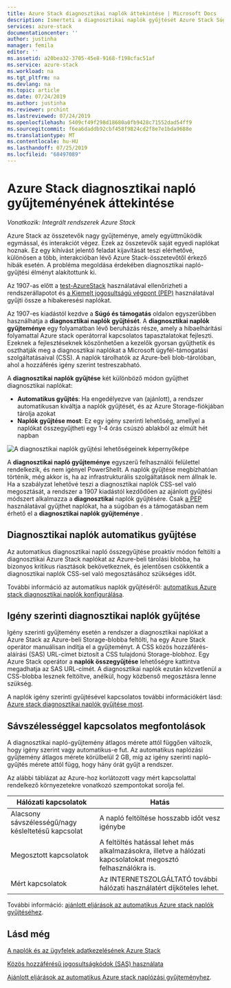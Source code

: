 ```yaml
---
title: Azure Stack diagnosztikai naplók áttekintése | Microsoft Docs
description: Ismerteti a diagnosztikai naplók gyűjtését Azure Stack Súgó és támogatás szolgáltatásban, beleértve az igény szerinti és az automatikus naplózási gyűjteményt is.
services: azure-stack
documentationcenter: ''
author: justinha
manager: femila
editor: ''
ms.assetid: a20bea32-3705-45e8-9168-f198cfac51af
ms.service: azure-stack
ms.workload: na
ms.tgt_pltfrm: na
ms.devlang: na
ms.topic: article
ms.date: 07/24/2019
ms.author: justinha
ms.reviewer: prchint
ms.lastreviewed: 07/24/2019
ms.openlocfilehash: 5409cf49f298d18680a0fb9428c71552dad54ff9
ms.sourcegitcommit: f6ea6daddb92cbf458f9824cd2f8e7e1bda9688e
ms.translationtype: MT
ms.contentlocale: hu-HU
ms.lasthandoff: 07/25/2019
ms.locfileid: "68497089"
---
```

# <a name="overview-of-azure-stack-diagnostic-log-collection"></a>Azure Stack diagnosztikai napló gyűjteményének áttekintése 

*Vonatkozik: Integrált rendszerek Azure Stack*

Azure Stack az összetevők nagy gyűjteménye, amely együttműködik egymással, és interakciót végez. Ezek az összetevők saját egyedi naplókat hoznak. Ez egy kihívást jelentő feladat kijavítását teszi elérhetővé, különösen a több, interakcióban lévő Azure Stack-összetevőtől érkező hibák esetén. A probléma megoldása érdekében diagnosztikai napló-gyűjtési élményt alakítottunk ki. 

Az 1907-as előtt a [test-AzureStack](azure-stack-diagnostic-test.md) használatával ellenőrizheti a rendszerállapotot és [a Kiemelt jogosultságú végpont (PEP)](azure-stack-configure-on-demand-diagnostic-log-collection.md#using-pep) használatával gyűjti össze a hibakeresési naplókat. 

Az 1907-es kiadástól kezdve a **Súgó és támogatás** oldalon egyszerűbben használhatja a **diagnosztikai naplók gyűjtését**. 
A **diagnosztikai naplók gyűjteménye** egy folyamatban lévő beruházás része, amely a hibaelhárítási folyamattal Azure stack operátorral kapcsolatos tapasztalatokat fejleszti. Ezeknek a fejlesztéseknek köszönhetően a kezelők gyorsan gyűjthetik és oszthatják meg a diagnosztikai naplókat a Microsoft ügyfél-támogatási szolgáltatásaival (CSS). A naplók tárolhatók az Azure-beli blob-tárolóban, ahol a hozzáférés igény szerint testreszabható.    
   
A **diagnosztikai naplók gyűjtése** két különböző módon gyűjthet diagnosztikai naplókat:

- **Automatikus gyűjtés**: Ha engedélyezve van (ajánlott), a rendszer automatikusan kiváltja a naplók gyűjtését, és az Azure Storage-fiókjában tárolja azokat
- **Naplók gyűjtése most**: Ez egy igény szerinti lehetőség, amellyel a naplókat összegyűjtheti egy 1-4 órás csúszó ablakból az elmúlt hét napban

![A diagnosztikai naplók gyűjtési lehetőségeinek képernyőképe](media/azure-stack-automatic-log-collection/azure-stack-log-collection-overview.png)

A **diagnosztikai napló gyűjteménye** egyszerű felhasználói felülettel rendelkezik, és nem igényel PowerShellt. A naplók gyűjtése megbízhatóan történik, még akkor is, ha az infrastrukturális szolgáltatások nem állnak le.
Ha a szabályzat lehetővé teszi a diagnosztikai naplók CSS-sel való megosztását, a rendszer a 1907 kiadástól kezdődően az ajánlott gyűjtési módszert alkalmazza a **diagnosztikai** naplók gyűjtésére. Csak [a PEP](azure-stack-configure-on-demand-diagnostic-log-collection.md#using-pep) használatával gyűjthet naplókat, ha a súgóban és a támogatásban nem érhető el a **diagnosztikai naplók gyűjteménye** .

## <a name="automatic-diagnostic-log-collection"></a>Diagnosztikai naplók automatikus gyűjtése 

Az automatikus diagnosztikai napló összegyűjtése proaktív módon feltölti a diagnosztikai Azure Stack naplókat az Azure-beli tárolási blobba, ha bizonyos kritikus riasztások bekövetkeznek, és jelentősen csökkentik a diagnosztikai naplók CSS-sel való megosztásához szükséges időt.

További információ az automatikus naplók gyűjtéséről: [automatikus Azure stack diagnosztikai naplók konfigurálása](azure-stack-configure-automatic-diagnostic-log-collection.md).

## <a name="on-demand-diagnostic-log-collection"></a>Igény szerinti diagnosztikai naplók gyűjtése

Igény szerinti gyűjtemény esetén a rendszer a diagnosztikai naplókat a Azure Stack az Azure-beli Storage-blobba feltölti, ha egy Azure Stack operátor manuálisan indítja el a gyűjteményt.
A CSS közös hozzáférés-aláírási (SAS) URL-címet biztosít a CSS tulajdonú Storage-blobhoz. Egy Azure Stack operátor a **naplók összegyűjtése** lehetőségre kattintva megadhatja az SAS URL-címét. A diagnosztikai naplók ezután közvetlenül a CSS-blobba lesznek feltöltve, anélkül, hogy közbenső megosztásra lenne szükség. 

A naplók igény szerinti gyűjtésével kapcsolatos további információkért lásd: [Azure stack diagnosztikai naplók gyűjtése most](azure-stack-configure-on-demand-diagnostic-log-collection.md).

## <a name="bandwidth-considerations"></a>Sávszélességgel kapcsolatos megfontolások

A diagnosztikai napló-gyűjtemény átlagos mérete attól függően változik, hogy igény szerint vagy automatikus-e fut. Az automatikus naplózási gyűjtemény átlagos mérete körülbelül 2 GB, míg az igény szerinti napló-gyűjtés mérete attól függ, hogy hány órát gyűjt a rendszer. 

Az alábbi táblázat az Azure-hoz korlátozott vagy mért kapcsolattal rendelkező környezetekre vonatkozó szempontokat sorolja fel.

| Hálózati kapcsolatok | Hatás |
|--------------------|--------|
| Alacsony sávszélességű/nagy késleltetésű kapcsolat | A napló feltöltése hosszabb időt vesz igénybe | 
| Megosztott kapcsolatok | A feltöltés hatással lehet más alkalmazásokra, illetve a hálózati kapcsolatokat megosztó felhasználókra is. |
| Mért kapcsolatok | Az INTERNETSZOLGÁLTATÓ további hálózati használatért díjköteles lehet. |

További információ: [ajánlott eljárások az automatikus Azure stack naplók gyűjtéséhez](azure-stack-best-practices-automatic-diagnostic-log-collection.md).

## <a name="see-also"></a>Lásd még

[A naplók és az ügyfelek adatkezelésének Azure Stack](https://docs.microsoft.com/azure-stack/operator/azure-stack-data-collection)

[Közös hozzáférésű jogosultságkódok (SAS) használata](https://docs.microsoft.com/azure/storage/common/storage-dotnet-shared-access-signature-part-1)

[Ajánlott eljárások az automatikus Azure stack naplózási gyűjteményhez](azure-stack-best-practices-automatic-diagnostic-log-collection.md).
